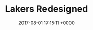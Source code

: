 ---
layout: post
title:  "Lakers Redesigned" 
category: projects
date:   2017-08-01 17:15:11 +0000
disqus: disabled
excerpt: This is a concept website for the Los Angeles Lakers. Website is created using HTML, CSS, Javascript.

---